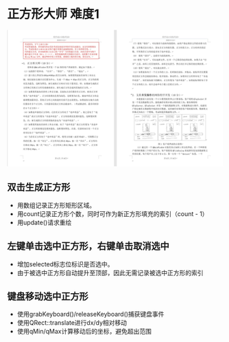 ﻿# 正方形大师 难度1

![](images/SquareMaster.jpg)

## 双击生成正方形
- 用数组记录正方形矩形区域。
- 用count记录正方形个数，同时可作为新正方形填充的索引（count - 1）
- 用update()请求重绘

## 左键单击选中正方形，右键单击取消选中
- 增加selected标志位标识是否选中。
- 由于被选中正方形自动提升至顶部，因此无需记录被选中正方形的索引

## 键盘移动选中正方形
- 使用grabKeyboard()/releaseKeyboard()捕获键盘事件
- 使用QRect::translate进行dx/dy相对移动
- 使用qMin/qMax计算移动后的坐标，避免超出范围
